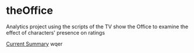 # theOffice
Analytics project using the scripts of the TV show the Office to examine the effect of characters' presence on ratings 

[Current Summary](http://theoffice.timothykrock.com)
wqer
